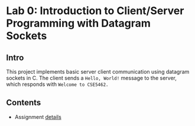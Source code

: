 # Lab 0: Introduction to Client/Server Programming with Datagram Sockets

## Intro

This project implements basic server client communication using datagram sockets in C. The client sends a `Hello, World!` message to the server, which responds with `Welcome to CSE5462.`

## Contents

   -  Assignment [details](ASSIGNMENT.md)